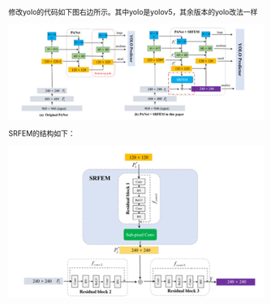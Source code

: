 修改yolo的代码如下图右边所示。其中yolo是yolov5，其余版本的yolo改法一样



![image-20240504193336923](image-20240504193336923.png)

SRFEM的结构如下：



![image-20240504193510041](image-20240504193510041.png)
